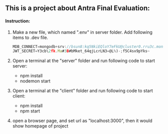 ## This is a project about Antra Final Evaluation:

#### Instruction:

1. Make a new file, which named ".env" in server folder. Add following items to .dev file.

   ```js
   MDB_CONNECT=mongodb+srv://bsun8:kq5NkiEQloY7eFkU@cluster0.rru3c.mongodb.net/login?retryWrites=true&w=majority
   JWT_SECRET=Y3cb\2fk.Ma#3B#bMket_64qjLcrLN3=@L%)-;f5C4sx9pYks~
   ```

2. Open a terminal at the "server" folder and run following code to start server:

   - npm install
   - nodemon start

3. Open a terminal at the "client" folder and run following code to start client:

   - npm install
   - npm start

4. open a browser page, and set url as "localhost:3000", then it would show homepage of project​
